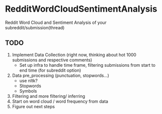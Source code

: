# RedditWordCloudSentimentAnalysis
Reddit Word Cloud and Sentiment Analysis of your subreddit/submission(thread)


## TODO
1. Implement Data Collection (right now, thinking about hot 1000 submissions and respective comments)
    - Set up infra to handle time frame, filtering submissions from start
        to end time (for subreddit option)
2. Data pre_processing (punctuation, stopwords...)
    - use nltk?
    - Stopwords
    - Symbols
3. Filtering and more filtering/ inferring 
4. Start on word cloud / word frequency from data
5. Figure out next steps
